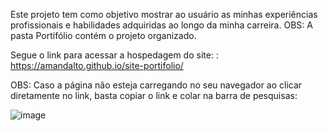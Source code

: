 Este projeto tem como objetivo mostrar ao usuário as minhas experiências profissionais e habilidades adquiridas ao longo da minha carreira.
OBS: A pasta Portifólio contém o projeto organizado.



Segue o link para acessar a hospedagem do site: : https://amandalto.github.io/site-portifolio/

OBS: Caso a página não esteja carregando no seu navegador ao clicar diretamente no link, basta copiar o link e colar na barra de pesquisas:

![image](https://github.com/user-attachments/assets/547103ff-3321-4f96-8ca8-f25af7325ae9)
